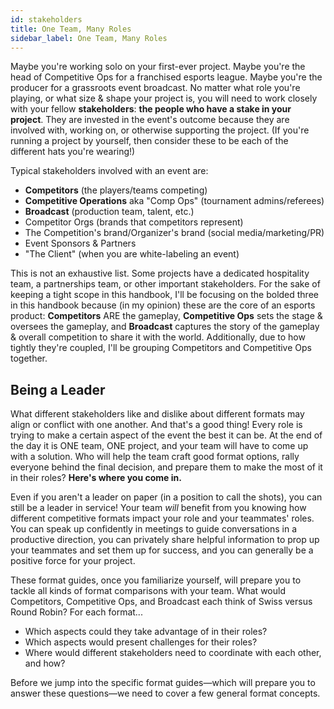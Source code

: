 ```yaml
---
id: stakeholders
title: One Team, Many Roles
sidebar_label: One Team, Many Roles
---
```


Maybe you're working solo on your first-ever project.
Maybe you're the head of Competitive Ops for a franchised esports league.
Maybe you're the producer for a grassroots event broadcast.
No matter what role you're playing, or what size & shape your project is,
 you will need to work closely with your fellow **stakeholders**: **the people who have a stake in your project**.
They are invested in the event's outcome because they are involved with, working on, or otherwise supporting the project.
(If you're running a project by yourself, then consider these to be each of the different hats you're wearing!)

Typical stakeholders involved with an event are:

* **Competitors** (the players/teams competing)
* **Competitive Operations** aka "Comp Ops" (tournament admins/referees)
* **Broadcast** (production team, talent, etc.)
* Competitor Orgs (brands that competitors represent)
* The Competition's brand/Organizer's brand (social media/marketing/PR)
* Event Sponsors & Partners
* "The Client" (when you are white-labeling an event)

This is not an exhaustive list.
Some projects have a dedicated hospitality team, a partnerships team, or other important stakeholders.
For the sake of keeping a tight scope in this handbook, I'll be focusing on the bolded three in this handbook
 because (in my opinion) these are the core of an esports product:
**Competitors** ARE the gameplay, **Competitive Ops** sets the stage & oversees the gameplay, and **Broadcast** captures the story of the gameplay & overall competition to share it with the world.
Additionally, due to how tightly they're coupled, I'll be grouping Competitors and Competitive Ops together.

## Being a Leader

What different stakeholders like and dislike about different formats may align or conflict with one another.
And that's a good thing!
Every role is trying to make a certain aspect of the event the best it can be.
At the end of the day it is ONE team, ONE project, and your team will have to come up with a solution.
Who will help the team craft good format options, rally everyone behind the final decision, and prepare them to make the most of it in their roles?
**Here's where you come in.**

Even if you aren't a leader on paper (in a position to call the shots), you can still be a leader in service!
Your team *will* benefit from you knowing how different competitive formats impact your role and your teammates' roles.
You can speak up confidently in meetings to guide conversations in a productive direction, you can privately share helpful information to prop up your teammates and set them up for success, and you can generally be a positive force for your project.

These format guides, once you familiarize yourself, will prepare you to tackle all kinds of format comparisons with your team.
What would Competitors, Competitive Ops, and Broadcast each think of Swiss versus Round Robin? For each format...

* Which aspects could they take advantage of in their roles?
* Which aspects would present challenges for their roles?
* Where would different stakeholders need to coordinate with each other, and how?

Before we jump into the specific format guides—which will prepare you to answer these questions—we need to cover a few general format concepts.
